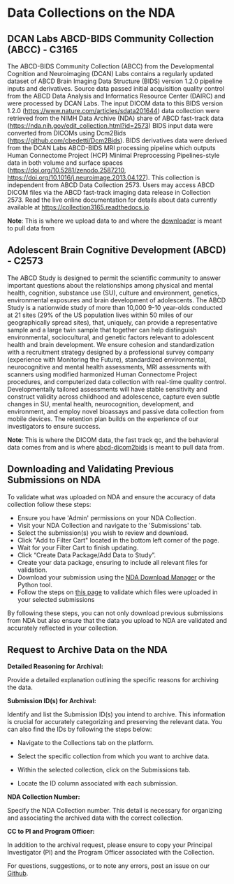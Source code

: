 # Data Collections on the NDA

## DCAN Labs ABCD-BIDS Community Collection (ABCC) - C3165

The ABCD-BIDS Community Collection (ABCC) from the Developmental Cognition and Neuroimaging (DCAN) Labs contains a regularly updated dataset of ABCD Brain Imaging Data Structure (BIDS) version 1.2.0 pipeline inputs and derivatives. Source data passed initial acquisition quality control from the ABCD Data Analysis and Informatics Resource Center (DAIRC) and were processed by DCAN Labs. The input DICOM data to this BIDS version 1.2.0 (https://www.nature.com/articles/sdata201644) data collection were retrieved from the NIMH Data Archive (NDA) share of ABCD fast-track data (https://nda.nih.gov/edit_collection.html?id=2573) BIDS input data were converted from DICOMs using Dcm2Bids (https://github.com/cbedetti/Dcm2Bids). BIDS derivatives data were derived from the DCAN Labs ABCD-BIDS MRI processing pipeline which outputs Human Connectome Project (HCP) Minimal Preprocessing Pipelines-style data in both volume and surface spaces (https://doi.org/10.5281/zenodo.2587210, https://doi.org/10.1016/j.neuroimage.2013.04.127). This collection is independent from ABCD Data Collection 2573. Users may access ABCD DICOM files via the ABCD fast-track imaging data release in Collection 2573. Read the live online documentation for details about data currently available at https://collection3165.readthedocs.io.

**Note**: This is where we upload data to and where the [downloader](https://github.com/DCAN-Labs/nda-abcd-s3-downloader) is meant to pull data from

## Adolescent Brain Cognitive Development (ABCD) - C2573

The ABCD Study is designed to permit the scientific community to answer important questions about the relationships among physical and mental health, cognition, substance use (SU), culture and environment, genetics, environmental exposures and brain development of adolescents. The ABCD Study is a nationwide study of more than 10,000 9-10 year-olds conducted at 21 sites (29% of the US population lives within 50 miles of our geographically spread sites), that, uniquely, can provide a representative sample and a large twin sample that together can help distinguish environmental, sociocultural, and genetic factors relevant to adolescent health and brain development. We ensure cohesion and standardization with a recruitment strategy designed by a professional survey company (experience with Monitoring the Future), standardized environmental, neurocognitive and mental health assessments, MRI assessments with scanners using modified harmonized Human Connectome Project procedures, and computerized data collection with real-time quality control. Developmentally tailored assessments will have stable sensitivity and construct validity across childhood and adolescence, capture even subtle changes in SU, mental health, neurocognition, development, and environment, and employ novel bioassays and passive data collection from mobile devices. The retention plan builds on the experience of our investigators to ensure success.

**Note**: This is where the DICOM data, the fast track qc, and the behavioral data comes from and is where [abcd-dicom2bids](https://github.com/DCAN-Labs/abcd-dicom2bids) is meant to pull data from.

##  Downloading and Validating Previous Submissions on NDA

To validate what was uploaded on NDA and ensure the accuracy of data collection follow these steps:

- Ensure you have 'Admin' permissions on your NDA Collection.
- Visit your NDA Collection and navigate to the 'Submissions' tab.
- Select the submission(s) you wish to review and download.
- Click "Add to Filter Cart" located in the bottom left corner of the page.
- Wait for your Filter Cart to finish updating.
- Click “Create Data Package/Add Data to Study”.
- Create your data package, ensuring to include all relevant files for validation.
- Download your submission using the [NDA Download Manager](https://nda.nih.gov/nda/nda-tools#download-manager) or the Python tool.
- Follow the steps on [this page](https://ndabids.readthedocs.io/en/latest/scripts/#validate-uploadpy) to validate which files were uploaded in your selected submissions

By following these steps, you can not only download previous submissions from NDA but also ensure that the data you upload to NDA are validated and accurately reflected in your collection.

## Request to Archive Data on the NDA

**Detailed Reasoning for Archival:**

Provide a detailed explanation outlining the specific reasons for archiving the data.

**Submission ID(s) for Archival:**

Identify and list the Submission ID(s) you intend to archive. This information is crucial for accurately categorizing and preserving the relevant data. You can also find the IDs by following the steps below:

- Navigate to the Collections tab on the platform.

- Select the specific collection from which you want to archive data.

- Within the selected collection, click on the Submissions tab.

- Locate the ID column associated with each submission. 

**NDA Collection Number:**

Specify the NDA Collection number. This detail is necessary for organizing and associating the archived data with the correct collection.

**CC to PI and Program Officer:**

In addition to the archival request, please ensure to copy your Principal Investigator (PI) and the Program Officer associated with the Collection. 


For questions, suggestions, or to note any errors, post an issue on our [Github](https://github.com/DCAN-Labs/cdni-brain/issues).